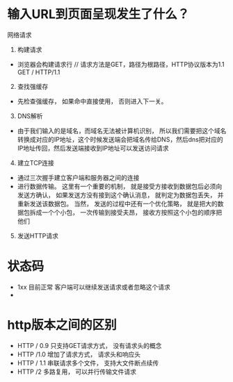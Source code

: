 # 输入URL到页面呈现发生了什么？
网络请求
1. 构建请求
- 浏览器会构建请求行
// 请求方法是GET，路径为根路径，HTTP协议版本为1.1
GET / HTTP/1.1
2. 查找强缓存
- 先检查强缓存， 如果命中直接使用， 否则进入下一关。 
3. DNS解析
- 由于我们输入的是域名，而域名无法被计算机识别， 所以我们需要把这个域名转换成对应的IP地址，这个时候发送端会把域名传给DNS，然后dns把对应的IP地址传回，然后发送端接收到IP地址可以发送访问请求
4. 建立TCP连接 
- 通过三次握手建立客户端和服务器之间的连接
- 进行数据传输。 这里有一个重要的机制， 就是接受方接收到数据包后必须向发送方确认， 如果发送方没有接到这个确认消息， 就判定为数据包丢失， 并重新发送该数据包。 当然， 发送的过程中还有一个优化策略， 就是把大的数据包拆成一个个小包， 一次传输到接受夫昂， 接收方按照这个小包的顺序把他们
5. 发送HTTP请求


# 状态码
- 1xx 目前正常  客户端可以继续发送请求或者忽略这个请求
- 

# http版本之间的区别
- HTTP / 0.9 只支持GET请求方式， 没有请求头的概念
- HTTP /1.0 增加了请求方式， 请求头和响应头 
- HTTP / 1.1 串联请求多个文件， 支持大文件断点续传
- HTTP /2 多路复用， 可以并行传输文件请求